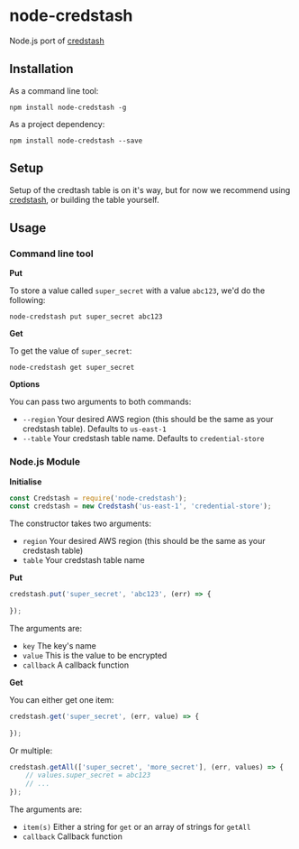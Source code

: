 # node-credstash
Node.js port of [credstash](https://github.com/fugue/credstash)

## Installation
As a command line tool:
```
npm install node-credstash -g
```

As a project dependency:
```
npm install node-credstash --save
```

## Setup
Setup of the credtash table is on it's way, but for now we recommend using [credstash](https://github.com/fugue/credstash), or building the table yourself.

## Usage
### Command line tool
**Put**

To store a value called `super_secret` with a value `abc123`, we'd do the following:
```
node-credstash put super_secret abc123
```

**Get**

To get the value of `super_secret`:
```
node-credstash get super_secret
```

**Options**

You can pass two arguments to both commands:
* `--region` Your desired AWS region (this should be the same as your credstash table). Defaults to `us-east-1`
* `--table` Your credstash table name. Defaults to `credential-store`

### Node.js Module
**Initialise**

```javascript
const Credstash = require('node-credstash');
const credstash = new Credstash('us-east-1', 'credential-store');
```
The constructor takes two arguments:
* `region` Your desired AWS region (this should be the same as your credstash table)
* `table` Your credstash table name

**Put**

```javascript
credstash.put('super_secret', 'abc123', (err) => {
    
});
```
The arguments are:
* `key` The key's name
* `value` This is the value to be encrypted
* `callback` A callback function

**Get**

You can either get one item:
```javascript
credstash.get('super_secret', (err, value) => {
    
});
```

Or multiple:
```javascript
credstash.getAll(['super_secret', 'more_secret'], (err, values) => {
    // values.super_secret = abc123
    // ...
});
```

The arguments are:
* `item(s)` Either a string for `get` or an array of strings for `getAll`
* `callback` Callback function

